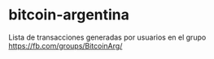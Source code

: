 # bitcoin-argentina
Lista de transacciones generadas por usuarios en el grupo https://fb.com/groups/BitcoinArg/
